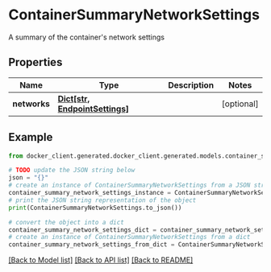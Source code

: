 # ContainerSummaryNetworkSettings

A summary of the container's network settings

## Properties

Name | Type | Description | Notes
------------ | ------------- | ------------- | -------------
**networks** | [**Dict[str, EndpointSettings]**](EndpointSettings.md) |  | [optional] 

## Example

```python
from docker_client.generated.docker_client.generated.models.container_summary_network_settings import ContainerSummaryNetworkSettings

# TODO update the JSON string below
json = "{}"
# create an instance of ContainerSummaryNetworkSettings from a JSON string
container_summary_network_settings_instance = ContainerSummaryNetworkSettings.from_json(json)
# print the JSON string representation of the object
print(ContainerSummaryNetworkSettings.to_json())

# convert the object into a dict
container_summary_network_settings_dict = container_summary_network_settings_instance.to_dict()
# create an instance of ContainerSummaryNetworkSettings from a dict
container_summary_network_settings_from_dict = ContainerSummaryNetworkSettings.from_dict(container_summary_network_settings_dict)
```
[[Back to Model list]](../README.md#documentation-for-models) [[Back to API list]](../README.md#documentation-for-api-endpoints) [[Back to README]](../README.md)


